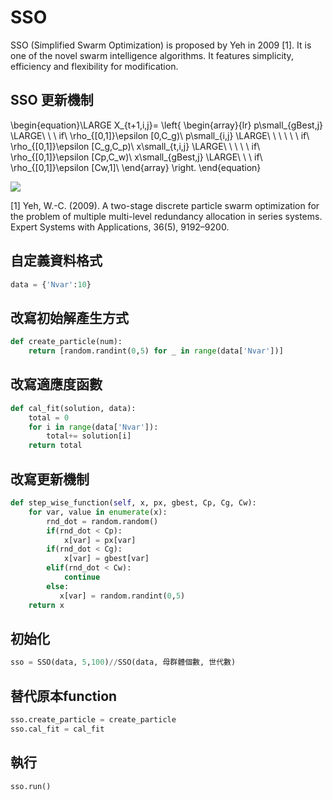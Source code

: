 # SSO
SSO (Simplified Swarm Optimization) is proposed by Yeh in 2009 [1]. It is one of the novel swarm intelligence algorithms. It features simplicity, efficiency and flexibility for modification.

## SSO 更新機制
\begin{equation}\LARGE
X_{t+1,i,j}=
\left\{
             \begin{array}{lr}
             p\small_{gBest,j} \LARGE\  \ \  if\ \rho_{[0,1]}\epsilon [0,C_g)\\
             p\small_{i,j} \LARGE\  \ \ \ \ \ if\ \rho_{[0,1]}\epsilon [C_g,C_p)\\
            x\small_{t,i,j} \LARGE\  \ \ \ \  if\ \rho_{[0,1]}\epsilon [Cp,C_w)\\
            x\small_{gBest,j} \LARGE\  \ \  if\ \rho_{[0,1]}\epsilon [Cw,1]\\ 
             \end{array}
\right.
\end{equation}

![](https://i.imgur.com/RYayQ1m.png)

[1] Yeh, W.-C. (2009). A two-stage discrete particle swarm optimization for the problem of multiple multi-level redundancy allocation in series systems. Expert Systems with Applications, 36(5), 9192–9200. 

## 自定義資料格式
```python
data = {'Nvar':10} 
```
## 改寫初始解產生方式
```python
def create_particle(num):
    return [random.randint(0,5) for _ in range(data['Nvar'])]
```
## 改寫適應度函數
```python
def cal_fit(solution, data):
    total = 0
    for i in range(data['Nvar']):    
        total+= solution[i]
    return total 
```
## 改寫更新機制
```python
def step_wise_function(self, x, px, gbest, Cp, Cg, Cw):
    for var, value in enumerate(x):
        rnd_dot = random.random()
        if(rnd_dot < Cp):
            x[var] = px[var]
        if(rnd_dot < Cg):
            x[var] = gbest[var]
        elif(rnd_dot < Cw):
            continue
        else:
           x[var] = random.randint(0,5)
    return x
```
## 初始化
```python
sso = SSO(data, 5,100)//SSO(data, 母群體個數, 世代數)
```
## 替代原本function
```python
sso.create_particle = create_particle
sso.cal_fit = cal_fit
```
## 執行
```python
sso.run()
```



